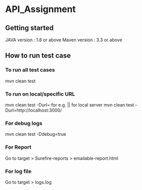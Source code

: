 # API_Assignment

## Getting started
JAVA version : 1.8 or above
Maven version : 3.3 or above

## How to run test case
### To run all test cases
mvn clean test

### To run on local/specific URL
mvn clean test -Durl=<url>
for e.g. || for local server
mvn clean test -Durl=http://localhost:3000/

### For debug logs
mvn clean test -Ddebug=true

### For Report
Go to target > Surefire-reports > emailable-report.html

### For log file
Go to target > logs.log
